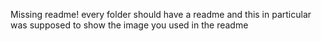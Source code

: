 Missing readme! every folder should have a readme and this in particular was supposed to show the image you used in the readme
